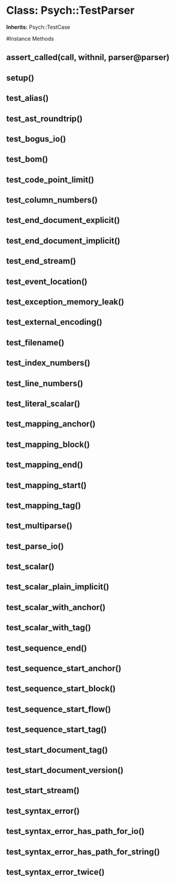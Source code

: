 # Class: Psych::TestParser
**Inherits:** Psych::TestCase
    




#Instance Methods
## assert_called(call, withnil, parser@parser) [](#method-i-assert_called)

## setup() [](#method-i-setup)

## test_alias() [](#method-i-test_alias)

## test_ast_roundtrip() [](#method-i-test_ast_roundtrip)

## test_bogus_io() [](#method-i-test_bogus_io)

## test_bom() [](#method-i-test_bom)

## test_code_point_limit() [](#method-i-test_code_point_limit)

## test_column_numbers() [](#method-i-test_column_numbers)

## test_end_document_explicit() [](#method-i-test_end_document_explicit)

## test_end_document_implicit() [](#method-i-test_end_document_implicit)

## test_end_stream() [](#method-i-test_end_stream)

## test_event_location() [](#method-i-test_event_location)

## test_exception_memory_leak() [](#method-i-test_exception_memory_leak)

## test_external_encoding() [](#method-i-test_external_encoding)

## test_filename() [](#method-i-test_filename)

## test_index_numbers() [](#method-i-test_index_numbers)

## test_line_numbers() [](#method-i-test_line_numbers)

## test_literal_scalar() [](#method-i-test_literal_scalar)

## test_mapping_anchor() [](#method-i-test_mapping_anchor)

## test_mapping_block() [](#method-i-test_mapping_block)

## test_mapping_end() [](#method-i-test_mapping_end)

## test_mapping_start() [](#method-i-test_mapping_start)

## test_mapping_tag() [](#method-i-test_mapping_tag)

## test_multiparse() [](#method-i-test_multiparse)

## test_parse_io() [](#method-i-test_parse_io)

## test_scalar() [](#method-i-test_scalar)

## test_scalar_plain_implicit() [](#method-i-test_scalar_plain_implicit)

## test_scalar_with_anchor() [](#method-i-test_scalar_with_anchor)

## test_scalar_with_tag() [](#method-i-test_scalar_with_tag)

## test_sequence_end() [](#method-i-test_sequence_end)

## test_sequence_start_anchor() [](#method-i-test_sequence_start_anchor)

## test_sequence_start_block() [](#method-i-test_sequence_start_block)

## test_sequence_start_flow() [](#method-i-test_sequence_start_flow)

## test_sequence_start_tag() [](#method-i-test_sequence_start_tag)

## test_start_document_tag() [](#method-i-test_start_document_tag)

## test_start_document_version() [](#method-i-test_start_document_version)

## test_start_stream() [](#method-i-test_start_stream)

## test_syntax_error() [](#method-i-test_syntax_error)

## test_syntax_error_has_path_for_io() [](#method-i-test_syntax_error_has_path_for_io)

## test_syntax_error_has_path_for_string() [](#method-i-test_syntax_error_has_path_for_string)

## test_syntax_error_twice() [](#method-i-test_syntax_error_twice)

